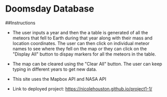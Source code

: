 # Doomsday Database

##Instructions

* The user inputs a year and then the a table is generated of all the meteors that fell to Earth during that year along with their mass and location coordinates. The user can then click on individual meteor names to see where they fell on the map or they can click on the "Display All" button to dispay markers for all the meteors in the table.
* The map can be cleared using the "Clear All" button. The user can keep typing in different years to get new data.
* This site uses the Mapbox API and NASA API

* Link to deployed project: https://nicolehouston.github.io/project1-1/